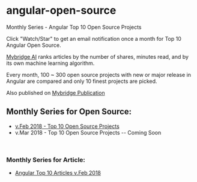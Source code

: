 # angular-open-source
Monthly Series - Angular Top 10 Open Source Projects

Click "Watch/Star" to get an email notification once a month for Top 10 Angular Open Source. 

[Mybridge AI](https://www.mybridge.co) ranks articles by the number of shares, minutes read, and by its own machine learning algorithm.

Every month, 100 ~ 300 open source projects with new or major release in Angular are compared and only 10 finest projects are picked.

Also published on [Mybridge Publication](https://medium.mybridge.co)


## Monthly Series for Open Source:

* [v.Feb 2018 - Top 10 Open Source Projects](https://github.com/Mybridge/angular-open-source/blob/master/src/v.Feb-2018.md)
* v.Mar 2018 - Top 10 Open Source Projects -- Coming Soon



<br>

### Monthly Series for Article:
* [Angular Top 10 Articles v.Feb 2018](https://github.com/Mybridge/angular-articles)
